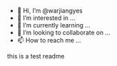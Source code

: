 - 👋 Hi, I’m @warjiangyes
- 👀 I’m interested in ...
- 🌱 I’m currently learning ...
- 💞️ I’m looking to collaborate on ...
- 📫 How to reach me ...

<!---
warjiangyes/warjiangyes is a ✨ special ✨ repository because its `README.md` (this file) appears on your GitHub profile.
You can click the Preview link to take a look at your changes.
--->


this is a test readme
